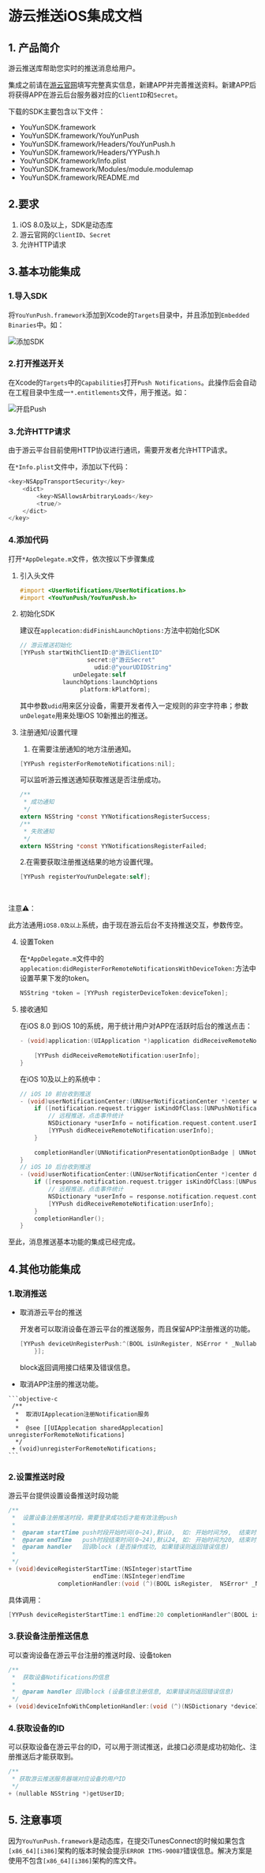# 游云推送iOS集成文档

## 1. 产品简介

游云推送库帮助您实时的推送消息给用户。

集成之前请在[游云官网](http:www.17youyun.com)填写完整真实信息，新建APP并完善推送资料。新建APP后将获得APP在游云后台服务器对应的`ClientID`和`Secret`。

下载的SDK主要包含以下文件：

- YouYunSDK.framework
- YouYunSDK.framework/YouYunPush
- YouYunSDK.framework/Headers/YouYunPush.h
- YouYunSDK.framework/Headers/YYPush.h
- YouYunSDK.framework/Info.plist
- YouYunSDK.framework/Modules/module.modulemap
- YouYunSDK.framework/README.md

## 2.要求

1. iOS 8.0及以上，SDK是动态库
2. 游云官网的`ClientID`、`Secret`
3. 允许HTTP请求

## 3.基本功能集成

### 1.导入SDK

将`YouYunPush.framework`添加到Xcode的`Targets`目录中，并且添加到`Embedded Binaries`中。如：

![添加SDK](http://ww2.sinaimg.cn/large/006tNc79jw1f9g4m2re0oj31kw106qd5.jpg)

### 2.打开推送开关

在Xcode的`Targets`中的`Capabilities`打开`Push Notifications`。此操作后会自动在工程目录中生成一`*.entitlements`文件，用于推送。如：

![开启Push](http://ww4.sinaimg.cn/large/006tNc79jw1f9g4tij60hj31ki0akadw.jpg)

### 3.允许HTTP请求

由于游云平台目前使用HTTP协议进行通讯，需要开发者允许HTTP请求。

在`*Info.plist`文件中，添加以下代码：

```objective-c
<key>NSAppTransportSecurity</key>
	<dict>
		<key>NSAllowsArbitraryLoads</key>
		<true/>
	</dict>
</key>
```

### 4.添加代码

打开`*AppDelegate.m`文件，依次按以下步骤集成

1. 引入头文件

   ```objective-c
   #import <UserNotifications/UserNotifications.h>
   #import <YouYunPush/YouYunPush.h>
   ```

2. 初始化SDK

   建议在`applecation:didFinishLaunchOptions:`方法中初始化SDK

   ```objective-c
   // 游云推送初始化
   [YYPush startWithClientID:@"游云ClientID"
                      secret:@"游云Secret"
                        udid:@"yourUDIDString"
                  unDelegate:self
               launchOptions:launchOptions
                    platform:kPlatform];
   ```

   其中参数`udid`用来区分设备，需要开发者传入一定规则的非空字符串；参数`unDelegate`用来处理iOS 10新推出的推送。


3.  注册通知/设置代理

    1. 在需要注册通知的地方注册通知。

    ```objective-c
    [YYPush registerForRemoteNotifications:nil];
    ```

    可以监听游云推送通知获取推送是否注册成功。

    ```objective-c
    /**
     * 成功通知
     */
    extern NSString *const YYNotificationsRegisterSuccess;
    /**
     * 失败通知
     */
    extern NSString *const YYNotificationsRegisterFailed;
    ```

    2.在需要获取注册推送结果的地方设置代理。

    ```objective-c
    [YYPush registerYouYunDelegate:self];
    ```

    ​



注意⚠️：

   ​    此方法通用`iOS8.0及以上`系统，由于现在游云后台不支持推送交互，参数传空。

4. 设置Token

   在`*AppDelegate.m`文件中的`applecation:didRegisterForRemoteNotificationsWithDeviceToken:`方法中设置苹果下发的token。

   ```objective-c
   NSString *token = [YYPush registerDeviceToken:deviceToken];
   ```


5. 接收通知

   在iOS 8.0 到iOS 10的系统，用于统计用户对APP在活跃时后台的推送点击：

   ```objective-c
   - (void)application:(UIApplication *)application didReceiveRemoteNotification:(NSDictionary *)userInfo {
       
       [YYPush didReceiveRemoteNotification:userInfo];
   }
   ```

   在iOS 10及以上的系统中：

   ```objective-c
   // iOS 10 前台收到推送
   - (void)userNotificationCenter:(UNUserNotificationCenter *)center willPresentNotification:(UNNotification *)notification withCompletionHandler:(void (^)(UNNotificationPresentationOptions options))completionHandler {
       if ([notification.request.trigger isKindOfClass:[UNPushNotificationTrigger class]]) {
           // 远程推送，点击事件统计
           NSDictionary *userInfo = notification.request.content.userInfo;
           [YYPush didReceiveRemoteNotification:userInfo];
       }
       
       completionHandler(UNNotificationPresentationOptionBadge | UNNotificationPresentationOptionAlert | UNNotificationPresentationOptionSound);
   }
   // iOS 10 后台收到推送
   - (void)userNotificationCenter:(UNUserNotificationCenter *)center didReceiveNotificationResponse:(UNNotificationResponse *)response withCompletionHandler:(void(^)())completionHandler {
       if ([response.notification.request.trigger isKindOfClass:[UNPushNotificationTrigger class]]) {
           // 远程推送，点击事件统计
           NSDictionary *userInfo = response.notification.request.content.userInfo;
           [YYPush didReceiveRemoteNotification:userInfo];
       }
       completionHandler();
   }
   ```

至此，消息推送基本功能的集成已经完成。

## 4.其他功能集成

### 1.取消推送

-    取消游云平台的推送

     开发者可以取消设备在游云平台的推送服务，而且保留APP注册推送的功能。

     ```objective-c
     [YYPush deviceUnRegisterPush:^(BOOL isUnRegister, NSError * _Nullable requestError) {
         }];
     ```

     block返回调用接口结果及错误信息。

-    取消APP注册的推送功能。


    ```objective-c
     /**
      *  取消UIApplecation注册Notification服务
      *
      *  @see [[UIApplecation sharedApplecation] unregisterForRemoteNotifications]
      */
     + (void)unregisterForRemoteNotifications;
    ```



### 2.设置推送时段

游云平台提供设置设备推送时段功能

```objective-c
/**
 *  设置设备注册推送时段，需要登录成功后才能有效注册push
 *
 *  @param startTime push时段开始时间(0~24),默认0,  如: 开始时间为9,  结束时间为20, push时段从当天9 点到 当天  20点.
 *  @param endTime   push时段结束时间(0~24),默认24, 如: 开始时间为20, 结束时间为9,  push时段从当天20点到 第二天 9点.
 *  @param handler   回调block (是否操作成功, 如果错误则返回错误信息)
 *
 */
+ (void)deviceRegisterStartTime:(NSInteger)startTime
                        endTime:(NSInteger)endTime
              completionHandler:(void (^)(BOOL isRegister,  NSError* _Nullable requestError))handler;
```

具体调用：

```objective-c
[YYPush deviceRegisterStartTime:1 endTime:20 completionHandler^(BOOL isRegister,  NSError* _Nullable requestError) {}];
```

### 3.获设备注册推送信息

可以查询设备在游云平台注册的推送时段、设备token

```objective-c
/**
 *  获取设备Notifications的信息
 *
 *  @param handler 回调block (设备信息注册信息, 如果错误则返回错误信息)
 */
+ (void)deviceInfoWithCompletionHandler:(void (^)(NSDictionary *deviceInfo, NSError* _Nullable requestError))handler;
```

### 4.获取设备的ID

可以获取设备在游云平台的ID，可以用于测试推送，此接口必须是成功初始化、注册推送后才能获取到。

```objective-c
/**
 * 获取游云推送服务器端对应设备的用户ID
 */
+ (nullable NSString *)getUserID;
```

## 5. 注意事项

因为`YouYunPush.framework`是动态库，在提交iTunesConnect的时候如果包含`[x86_64][i386]`架构的版本时候会提示`ERROR ITMS-90087`错误信息。解决方案是使用不包含`[x86_64][i386]`架构的库文件。